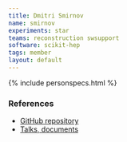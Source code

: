 ```yaml
---
title: Dmitri Smirnov
name: smirnov
experiments: star
teams: reconstruction swsupport
software: scikit-hep
tags: member
layout: default
---
```


{% include personspecs.html %}

### References

- [GitHub repository](https://github.com/plexoos)
- [Talks, documents](https://plexoos.github.io/pub-docs/)
